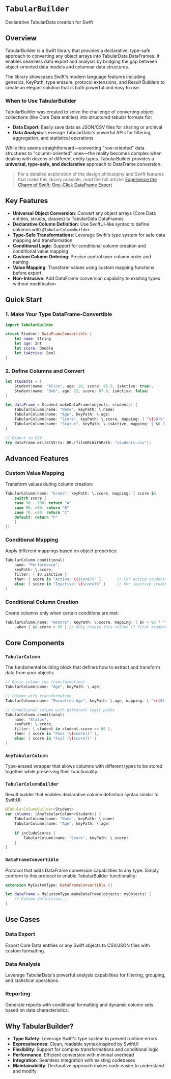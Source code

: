 # ``TabularBuilder``

Declarative TabularData creation for Swift

## Overview

TabularBuilder is a Swift library that provides a declarative, type-safe approach to converting any object arrays into TabularData DataFrames. It enables seamless data export and analysis by bridging the gap between object-oriented data models and columnar data structures.

The library showcases Swift's modern language features including generics, KeyPath, type erasure, protocol extensions, and Result Builders to create an elegant solution that is both powerful and easy to use.

### When to Use TabularBuilder

TabularBuilder was created to solve the challenge of converting object collections (like Core Data entities) into structured tabular formats for:

- **Data Export**: Easily save data as JSON/CSV files for sharing or archival
- **Data Analysis**: Leverage TabularData's powerful APIs for filtering, aggregation, and statistical operations

While this seems straightforward—converting "row-oriented" data structures to "column-oriented" ones—the reality becomes complex when dealing with dozens of different entity types. TabularBuilder provides a **universal, type-safe, and declarative** approach to DataFrame conversion.

> For a detailed exploration of the design philosophy and Swift features that make this library possible, read the full article: [Experience the Charm of Swift: One-Click DataFrame Export](https://fatbobman.com/en/posts/experience-the-charm-of-swift-one-click-export-dataframe/)

## Key Features

- **Universal Object Conversion**: Convert any object arrays (Core Data entities, structs, classes) to TabularData DataFrames
- **Declarative Column Definition**: Use SwiftUI-like syntax to define columns with `@TabularColumnBuilder`
- **Type-Safe Transformations**: Leverage Swift's type system for safe data mapping and transformation
- **Conditional Logic**: Support for conditional column creation and conditional value mapping
- **Custom Column Ordering**: Precise control over column order and naming
- **Value Mapping**: Transform values using custom mapping functions before export
- **Non-Intrusive**: Add DataFrame conversion capability to existing types without modification

## Quick Start

### 1. Make Your Type DataFrame-Convertible

```swift
import TabularBuilder

struct Student: DataFrameConvertible {
    let name: String
    let age: Int
    let score: Double
    let isActive: Bool
}
```

### 2. Define Columns and Convert

```swift
let students = [
    Student(name: "Alice", age: 20, score: 95.5, isActive: true),
    Student(name: "Bob", age: 22, score: 87.0, isActive: false)
]

let dataFrame = Student.makeDataFrame(objects: students) {
    TabularColumn(name: "Name", keyPath: \.name)
    TabularColumn(name: "Age", keyPath: \.age)
    TabularColumn(name: "Score", keyPath: \.score, mapping: { "\($0)%" })
    TabularColumn(name: "Status", keyPath: \.isActive, mapping: { $0 ? "Active" : "Inactive" })
}

// Export to CSV
try dataFrame.writeCSV(to: URL(fileURLWithPath: "students.csv"))
```

## Advanced Features

### Custom Value Mapping

Transform values during column creation:

```swift
TabularColumn(name: "Grade", keyPath: \.score, mapping: { score in
    switch score {
    case 90...100: return "A"
    case 80..<90: return "B"
    case 70..<80: return "C"
    default: return "F"
    }
})
```

### Conditional Mapping

Apply different mappings based on object properties:

```swift
TabularColumn.conditional(
    name: "Performance",
    keyPath: \.score,
    filter: { $0.isActive },
    then: { score in "Active: \(score)%" },      // For active students
    else: { score in "Inactive: \(score)%" }     // For inactive students
)
```

### Conditional Column Creation

Create columns only when certain conditions are met:

```swift
TabularColumn(name: "Honors", keyPath: \.score, mapping: { $0 > 90 ? "Yes" : "No" })
    .when { $0.score > 85 } // Only create this column if first student has score > 85
```

## Core Components

### ``TabularColumn``

The fundamental building block that defines how to extract and transform data from your objects:

```swift
// Basic column (no transformation)
TabularColumn(name: "Age", keyPath: \.age)

// Column with transformation
TabularColumn(name: "Formatted Age", keyPath: \.age, mapping: { "\($0) years" })

// Conditional column with different logic paths
TabularColumn.conditional(
    name: "Status",
    keyPath: \.score,
    filter: { student in student.score >= 60 },
    then: { score in "Pass (\(score))" },
    else: { score in "Fail (\(score))" }
)
```

### ``AnyTabularColumn``

Type-erased wrapper that allows columns with different types to be stored together while preserving their functionality.

### ``TabularColumnBuilder``

Result builder that enables declarative column definition syntax similar to SwiftUI:

```swift
@TabularColumnBuilder<Student>
var columns: [AnyTabularColumn<Student>] {
    TabularColumn(name: "Name", keyPath: \.name)
    TabularColumn(name: "Age", keyPath: \.age)
    
    if includeScores {
        TabularColumn(name: "Score", keyPath: \.score)
    }
}
```

### ``DataFrameConvertible``

Protocol that adds DataFrame conversion capabilities to any type. Simply conform to this protocol to enable TabularBuilder functionality:

```swift
extension MyCustomType: DataFrameConvertible {}

let dataFrame = MyCustomType.makeDataFrame(objects: myObjects) {
    // Column definitions...
}
```

## Use Cases

### Data Export

Export Core Data entities or any Swift objects to CSV/JSON files with custom formatting.

### Data Analysis

Leverage TabularData's powerful analysis capabilities for filtering, grouping, and statistical operations.

### Reporting

Generate reports with conditional formatting and dynamic column sets based on data characteristics.

## Why TabularBuilder?

- **Type Safety**: Leverage Swift's type system to prevent runtime errors
- **Expressiveness**: Clean, readable syntax inspired by SwiftUI
- **Flexibility**: Support for complex transformations and conditional logic
- **Performance**: Efficient conversion with minimal overhead
- **Integration**: Seamless integration with existing codebases
- **Maintainability**: Declarative approach makes code easier to understand and modify
